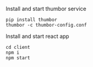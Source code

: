 Install and start thumbor service
```
pip install thumbor 
thumbor -c thumbor-config.conf
```

Install and start react app
```
cd client
npm i
npm start
```